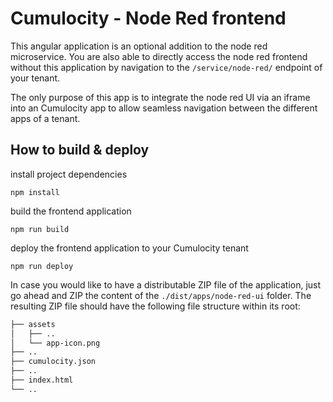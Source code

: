 # Cumulocity - Node Red frontend
This angular application is an optional addition to the node red microservice.
You are also able to directly access the node red frontend without this application by navigation to the `/service/node-red/` endpoint of your tenant.

The only purpose of this app is to integrate the node red UI via an iframe into an Cumulocity app to allow seamless navigation between the different apps of a tenant.

## How to build & deploy

install project dependencies
```shell script
npm install
```
build the frontend application
```shell script
npm run build
```
deploy the frontend application to your Cumulocity tenant
```shell script
npm run deploy
```

In case you would like to have a distributable ZIP file of the application, just go ahead and ZIP the content of the `./dist/apps/node-red-ui` folder.
The resulting ZIP file should have the following file structure within its root:
```bash
├── assets
│   ├── ..
│   └── app-icon.png
├── ..
├── cumulocity.json
├── ..
├── index.html
└── ..
```